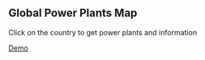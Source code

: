 ## Global Power Plants Map

Click on the country to get power plants and information

[Demo](https://power-plants-ui.vercel.app)
